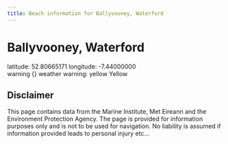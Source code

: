 ```yaml
---
title: Beach information for Ballyvooney, Waterford
---
```

# Ballyvooney, Waterford 

<div class="location-info">latitude: 52.80665171 longitude: -7.44000000</div>
<div class="met-eireann-warnings"><span class="material-icons {}-warning">warning</span>&nbsp;{} weather warning: yellow Yellow&nbsp;</div>
<div></div>

## Disclaimer

This page contains data from the Marine Institute, 
Met Eireann and the Environment Protection Agency. The page is provided for
information purposes only and is not to be used for navigation. No liability 
is assumed if information provided leads to personal injury etc...